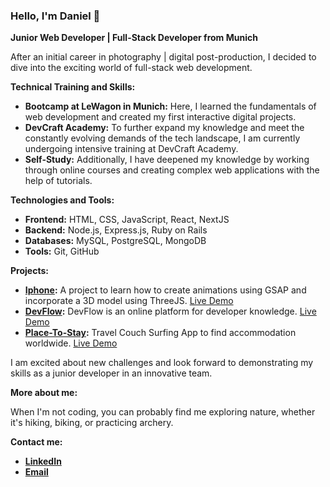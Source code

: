 ### Hello, I'm Daniel 👋

**Junior Web Developer | Full-Stack Developer from Munich**

After an initial career in photography | digital post-production, I decided to dive into the exciting world of full-stack web development.

**Technical Training and Skills:**

- **Bootcamp at LeWagon in Munich:** Here, I learned the fundamentals of web development and created my first interactive digital projects.
- **DevCraft Academy:** To further expand my knowledge and meet the constantly evolving demands of the tech landscape, I am currently undergoing intensive training at DevCraft Academy.
- **Self-Study:** Additionally, I have deepened my knowledge by working through online courses and creating complex web applications with the help of tutorials.

**Technologies and Tools:**

- **Frontend:** HTML, CSS, JavaScript, React, NextJS
- **Backend:** Node.js, Express.js, Ruby on Rails
- **Databases:** MySQL, PostgreSQL, MongoDB
- **Tools:** Git, GitHub

**Projects:**

- **[Iphone](https://github.com/Shrike717/ecommerce-iphone-react):** A project to learn how to create animations using GSAP and incorporate a 3D model using ThreeJS. [Live Demo](https://ecommerce-iphone-react.vercel.app/)
- **[DevFlow](https://github.com/Shrike717/NEXTJS-JSM-ULTIMATE-NEXT--COURSE-JS-MASTERY):** DevFlow is an online platform for developer knowledge. [Live Demo](https://nextjs-jsm-ultimate-next-course-js-mastery.vercel.app/)
- **[Place-To-Stay](https://github.com/Shrike717/MERN-PLACE-TO-STAY):** Travel Couch Surfing App to find accommodation worldwide. [Live Demo](https://mern-place-to-stay-client.vercel.app/)

I am excited about new challenges and look forward to demonstrating my skills as a junior developer in an innovative team.

**More about me:**

When I'm not coding, you can probably find me exploring nature, whether it's hiking, biking, or practicing archery.

**Contact me:**

- **[LinkedIn](https://www.linkedin.com/in/daniel-bauer-munich/)**
- **[Email](mailto:info@danielbauer.dev)**



<!---

### Hallo, ich bin Daniel 👋

**Junior-Webentwickler | Full-Stack Developer aus München**

Nach einer ersten Karriere im Bereich Fotografie | digitale Postproduktion habe ich mich dazu entschieden, in die aufregende Welt der Full-Stack Webentwicklung einzutauchen.

**Technische Ausbildung und Fähigkeiten:**

- **Bootcamp bei LeWagon in München:** Hier habe ich die Grundlagen der Webentwicklung erlernt und erste interaktive digitale Projekte realisiert.
- **DevCraft Akademie:** Um mein Wissen weiter auszubauen und den Anforderungen der sich ständig wandelnden Tech-Landschaft gerecht zu werden, absolviere ich momentan eine intensive Weiterbildung bei der DevCraft Akademie.
- **Selbststudium:** Zusätzlich habe ich durch intensives Durcharbeiten von Online-Kursen und das Erstellen komplexer Webanwendungen mit Hilfe von Tutorials mein Wissen vertieft.

**Technologien und Werkzeuge:**

- **Frontend:** HTML, CSS, JavaScript, React, NextJS
- **Backend:** Node.js, Express.js, Ruby on Rails
- **Datenbanken:** MySQL, PostgreSQL, MongoDB
- **Tools:** Git, GitHub

**Projekte:**

- **[DevFlow](https://github.com/Shrike717/NEXTJS-JSM-ULTIMATE-NEXT--COURSE-JS-MASTERY):** DevFlow ist eine Online-Plattform für Entwicklerwissen
 [Live Demo](https://nextjs-jsm-ultimate-next-course-js-mastery.vercel.app/)
- **[Place-To-Stay](https://github.com/Shrike717/MERN-PLACE-TO-STAY):** Travel Couch Surfing App um weltweit Unterkünfte zu finden.
[Live Demo](https://mern-place-to-stay-client.vercel.app/)


Ich freue mich auf neue Herausforderungen und darauf, meine Fähigkeiten als Junior-Entwickler in einem innovativen Team unter Beweis zu stellen.

**Mehr über mich:**

Wenn ich nicht gerade code schreibe, bin ich wahrscheinlich in der Natur unterwegs, sei es beim Wandern, Biken oder Bogenschießen.

**Kontaktiere mich:**

- **[LinkedIn](https://www.linkedin.com/in/daniel-bauer-munich/)**
- **[E-Mail](mailto:info@danielbauer.dev)**
-->

<!--
**Shrike717/Shrike717** is a ✨ _special_ ✨ repository because its `README.md` (this file) appears on your GitHub profile.

Here are some ideas to get you started:

- 🔭 I’m currently working on ...
- 🌱 I’m currently learning ...
- 👯 I’m looking to collaborate on ...
- 🤔 I’m looking for help with ...
- 💬 Ask me about ...
- 📫 How to reach me: ...
- 😄 Pronouns: ...
- ⚡ Fun fact: ...
-->
